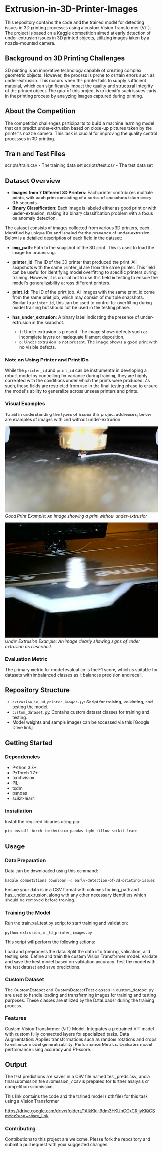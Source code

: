 # Extrusion-in-3D-Printer-Images

This repository contains the code and the trained model for detecting issues in 3D printing processes using a custom Vision Transformer (ViT). The project is based on a Kaggle competition aimed at early detection of under-extrusion issues in 3D printed objects, utilizing images taken by a nozzle-mounted camera.

## Background on 3D Printing Challenges

3D printing is an innovative technology capable of creating complex geometric objects. However, the process is prone to certain errors such as under-extrusion. This occurs when the printer fails to supply sufficient material, which can significantly impact the quality and structural integrity of the printed object. The goal of this project is to identify such issues early in the printing process by analyzing images captured during printing.

## About the Competition

The competition challenges participants to build a machine learning model that can predict under-extrusion based on close-up pictures taken by the printer's nozzle camera. This task is crucial for improving the quality control processes in 3D printing.

## Train and Test Files

scripts/train.csv - The training data set
scripts/test.csv - The test data set

## Dataset Overview

- **Images from 7 Different 3D Printers**: Each printer contributes multiple prints, with each print consisting of a series of snapshots taken every 0.5 seconds.
- **Binary Classification**: Each image is labeled either as good print or with under-extrusion, making it a binary classification problem with a focus on anomaly detection.

The dataset consists of images collected from various 3D printers, each identified by unique IDs and labeled for the presence of under-extrusion. Below is a detailed description of each field in the dataset:

- **img_path**: Path to the snapshot of the 3D print. This is used to load the image for processing.

- **printer_id**: The ID of the 3D printer that produced the print. All snapshots with the same printer_id are from the same printer. This field can be useful for identifying model overfitting to specific printers during training. However, it is crucial not to use this field in testing to ensure the model's generalizability across different printers.

- **print_id**: The ID of the print job. All images with the same print_id come from the same print job, which may consist of multiple snapshots. Similar to `printer_id`, this can be used to control for overfitting during model training but should not be used in the testing phase.

- **has_under_extrusion**: A binary label indicating the presence of under-extrusion in the snapshot.
  - `1`: Under extrusion is present. The image shows defects such as incomplete layers or inadequate filament deposition.
  - `0`: Under extrusion is not present. The image shows a good print with no visible defects.

### Note on Using Printer and Print IDs

While the `printer_id` and `print_id` can be instrumental in developing a robust model by controlling for variance during training, they are highly correlated with the conditions under which the prints were produced. As such, these fields are restricted from use in the final testing phase to ensure the model's ability to generalize across unseen printers and prints.

### Visual Examples

To aid in understanding the types of issues this project addresses, below are examples of images with and without under-extrusion:

![Good Print Example](images/good_print.jpg)
*Good Print Example: An image showing a print without under-extrusion.*

![Under Extrusion Example](images/under_extrusion.jpg)
*Under Extrusion Example: An image clearly showing signs of under extrusion as described.*


### Evaluation Metric

The primary metric for model evaluation is the F1 score, which is suitable for datasets with imbalanced classes as it balances precision and recall.

## Repository Structure

- `extrusion_in_3d_printer_images.py`: Script for training, validating, and testing the model.
- `custom_dataset.py`: Contains custom dataset classes for training and testing.
- Model weights and sample images can be accessed via this [Google Drive link]

## Getting Started

### Dependencies

- Python 3.8+
- PyTorch 1.7+
- torchvision
- PIL
- tqdm
- pandas
- scikit-learn

### Installation

Install the required libraries using pip:

```bash
pip install torch torchvision pandas tqdm pillow scikit-learn
```

## Usage

### Data Preparation

Data can be downloaded using this command:

```bash
kaggle competitions download -c early-detection-of-3d-printing-issues
```

Ensure your data is in a CSV format with columns for img_path and has_under_extrusion, along with any other necessary identifiers which should be removed before training.

### Training the Model

Run the train_val_test.py script to start training and validation:

```bash
python extrusion_in_3d_printer_images.py
```

This script will perform the following actions:

Load and preprocess the data.
Split the data into training, validation, and testing sets.
Define and train the custom Vision Transformer model.
Validate and save the best model based on validation accuracy.
Test the model with the test dataset and save predictions.

### Custom Dataset
The CustomDataset and CustomDatasetTest classes in custom_dataset.py are used to handle loading and transforming images for training and testing purposes. These classes are utilized by the DataLoader during the training process.

### Features
Custom Vision Transformer (ViT) Model: Integrates a pretrained ViT model with custom fully connected layers for specialized tasks.
Data Augmentation: Applies transformations such as random rotations and crops to enhance model generalizability.
Performance Metrics: Evaluates model performance using accuracy and F1-score.

## Output
The test predictions are saved in a CSV file named test_preds.csv, and a final submission file submission_7.csv is prepared for further analysis or competition submission.

This link contains the code and the trained model (.pth file) for this task using a Vision Transformer

https://drive.google.com/drive/folders/1AlkKkih9dm3HKUhCOkCRjjyKlQCSmYez?usp=share_link


### Contributing
Contributions to this project are welcome. Please fork the repository and submit a pull request with your suggested changes.

